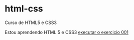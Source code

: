 # html-css
Curso de HTML5 e CSS3

Estou aprendendo HTML 5 e CSS3
<a href="https://allan-jhones.github.io/html-css/modulo_1/exercicios/ex001/index.html">
executar o exercicio 001 </a>